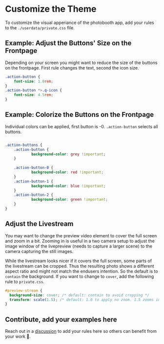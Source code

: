 # Customize the Theme

To customize the visual apperiance of the photobooth app, add your rules to the `./userdata/private.css` file.

## Example: Adjust the Buttons' Size on the Frontpage

Depending on your screen you might want to reduce the size of the buttons on the frontpage. First rule changes the text, second the icon size.

```css
.action-button {
    font-size: 1.0rem;
}
.action-button *>.q-icon {
    font-size: 4.5rem;
}
```

## Example: Colorize the Buttons on the Frontpage

Individual colors can be applied, first button is -0. `.action-button` selects all buttons.

```css

.action-buttons {
    .action-button {
            background-color: grey !important;
    }
    
    .action-button-0 {
            background-color: red !important;
    }
    .action-button-1 {
            background-color: blue !important;
    }
    .action-button-2 {
            background-color: green !important;
    }
}

```

## Adjust the Livestream

You may want to change the preview video element to cover the full screen and zoom in a bit. Zooming in is useful in a two camera setup to adjust the image window of the livepreview (needs to capture a larger scene) to the camera capturing the still images.

While the livestream looks nicer if it covers the full screen, some parts of the livestream can be cropped.
Thus the resulting photo shows a different aspect ratio and might not match the endusers intention.
So the default is to `contain` the background. If you want to change to `cover`, add the following rule to `private.css`.

```css
#preview-stream {
  background-size: cover; /* default: contain to avoid cropping */
  transform: scale(1.5); /* default: 1.0 to apply no zoom. 1.5 zooms in, smaller values than 1.0 usually make no sense */
}

```

## Contribute, add your examples here

Reach out in a [discussion](https://github.com/photobooth-app/photobooth-app/discussions) to add your rules here so others can benefit from your work 🙏.
